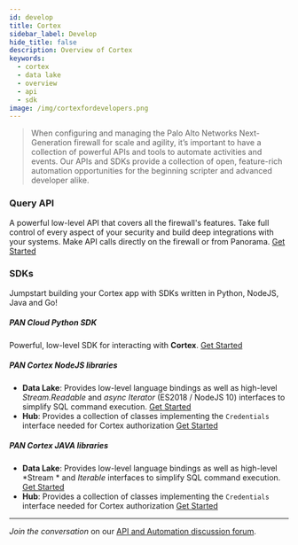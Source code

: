 ```yaml
---
id: develop
title: Cortex
sidebar_label: Develop
hide_title: false
description: Overview of Cortex
keywords:
  - cortex
  - data lake
  - overview
  - api
  - sdk
image: /img/cortexfordevelopers.png
---
```


> When configuring and managing the Palo Alto Networks Next-Generation firewall for scale and agility, it’s important to have a collection of powerful APIs and tools to automate activities and events. Our APIs and SDKs provide a collection of open, feature-rich automation opportunities for the beginning scripter and advanced developer alike.

### Query API

A powerful low-level API that covers all the firewall's features. Take full control of every aspect of your security and build deep integrations with your systems. Make API calls directly on the firewall or from Panorama. <a href="/doc/develop/xmlapi_qs" target="_self">Get Started</a>

### SDKs

Jumpstart building your Cortex app with SDKs written in Python, NodeJS, Java and Go!

##### PAN Cloud Python SDK

Powerful, low-level SDK for interacting with **Cortex**. [Get Started](/doc/develop/pancloud_python_qs)

##### PAN Cortex NodeJS libraries

* **Data Lake**: Provides low-level language bindings as well as high-level *Stream.Readable* and *async Iterator* (ES2018 / NodeJS 10) interfaces to simplify SQL command execution. [Get Started](/doc/develop/pan_cortex_data_lake_nodejs_qs)
* **Hub**: Provides a collection of classes implementing the `Credentials` interface needed for Cortex authorization [Get Started](/doc/develop/pan_cortex_hub_nodejs_qs)

##### PAN Cortex JAVA libraries

* **Data Lake**: Provides low-level language bindings as well as high-level *Stream * and *Iterable* interfaces to simplify SQL command execution. [Get Started](/doc/develop/pan_cortex_data_lake_java_qs)
* **Hub**: Provides a collection of classes implementing the `Credentials` interface needed for Cortex authorization [Get Started](/doc/develop/pan_cortex_hub_java_qs)

---

_Join the conversation_ on our <a href="https://live.paloaltonetworks.com/t5/Automation-API/ct-p/automation" target="_blank">API and Automation discussion forum</a>.
